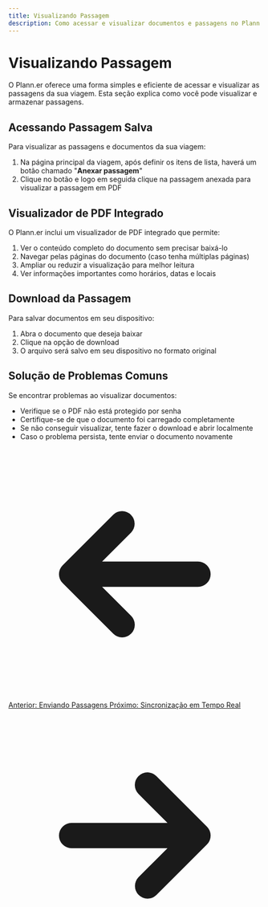 ```yaml
---
title: Visualizando Passagem
description: Como acessar e visualizar documentos e passagens no Plann.er.
---
```


# Visualizando Passagem

O Plann.er oferece uma forma simples e eficiente de acessar e visualizar as passagens da sua viagem. Esta seção explica como você pode visualizar e armazenar passagens.

## Acessando Passagem Salva

Para visualizar as passagens e documentos da sua viagem:

1. Na página principal da viagem, após definir os itens de lista, haverá um botão chamado "**Anexar passagem**"
2. Clique no botão e logo em seguida clique na passagem anexada para visualizar a passagem em PDF

## Visualizador de PDF Integrado

O Plann.er inclui um visualizador de PDF integrado que permite:

1. Ver o conteúdo completo do documento sem precisar baixá-lo
2. Navegar pelas páginas do documento (caso tenha múltiplas páginas)
3. Ampliar ou reduzir a visualização para melhor leitura
4. Ver informações importantes como horários, datas e locais

## Download da Passagem

Para salvar documentos em seu dispositivo:

1. Abra o documento que deseja baixar
2. Clique na opção de download
3. O arquivo será salvo em seu dispositivo no formato original

## Solução de Problemas Comuns

Se encontrar problemas ao visualizar documentos:

- Verifique se o PDF não está protegido por senha
- Certifique-se de que o documento foi carregado completamente
- Se não conseguir visualizar, tente fazer o download e abrir localmente
- Caso o problema persista, tente enviar o documento novamente

<div class="flex justify-between mt-8">
  <a href="/documents/uploading-tickets/" class="inline-flex items-center justify-center py-2 px-4 bg-zinc-700 hover:bg-zinc-600 text-zinc-100 rounded-lg font-medium transition-colors">
    <svg xmlns="http://www.w3.org/2000/svg" class="mr-2 h-5 w-5" viewBox="0 0 20 20" fill="currentColor">
      <path fill-rule="evenodd" d="M9.707 14.707a1 1 0 01-1.414 0l-4-4a1 1 0 010-1.414l4-4a1 1 0 011.414 1.414L7.414 9H15a1 1 0 110 2H7.414l2.293 2.293a1 1 0 010 1.414z" clip-rule="evenodd" />
    </svg>
    Anterior: Enviando Passagens
  </a>
  <a href="/sync/real-time/" class="inline-flex items-center justify-center py-2 px-4 bg-lime-500 hover:bg-lime-600 text-zinc-900 rounded-lg font-medium transition-colors">
    Próximo: Sincronização em Tempo Real
    <svg xmlns="http://www.w3.org/2000/svg" class="ml-2 h-5 w-5" viewBox="0 0 20 20" fill="currentColor">
      <path fill-rule="evenodd" d="M10.293 5.293a1 1 0 011.414 0l4 4a1 1 0 010 1.414l-4 4a1 1 0 01-1.414-1.414L12.586 11H5a1 1 0 110-2h7.586l-2.293-2.293a1 1 0 010-1.414z" clip-rule="evenodd" />
    </svg>
  </a>
</div>
